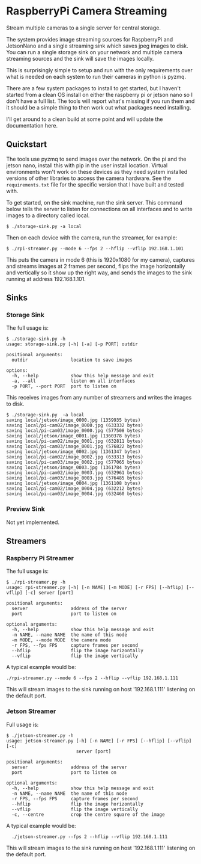 # RaspberryPi Camera Streaming

Stream multiple cameras to a single server for central storage. 

The system provides image streaming sources for RaspberryPi and JetsonNano and a single streaming sink which
saves jpeg images to disk. You can run a single storage sink on your network and multiple camera streaming
sources and the sink will save the images locally.

This is surprisingly simple to setup and run with the only requirements over what is needed on each system
to run their cameras in python is pyzmq.

There are a few system packages to install to get started, but I haven't started from a clean OS install on 
either the raspberry pi or jetson nano so I don't have a full list. The tools will report what's missing if
you run them and it should be a simple thing to then work out what packages need installing.

I'll get around to a clean build at some point and will update the documentation here.

## Quickstart

The tools use pyzmq to send images over the network. On the pi and the jetson nano, install this with pip
in the user install location. Virtual environments won't work on these devices as they need system installed
versions of other libraries to access the camera hardware. See the `requirements.txt` file for the specific
version that I have built and tested with.

To get started, on the sink machine, run the sink server. This command below tells the server to listen for 
connections on all interfaces and to write images to a directory called local.

    $ ./storage-sink.py -a local

Then on each device with the camera, run the streamer, for example:

    $ ./rpi-streamer.py --mode 6 --fps 2 --hflip --vflip 192.168.1.101

This puts the camera in mode 6 (this is 1920x1080 for my camera), captures and streams images at 2 frames per second, 
flips the image horizontally and vertically so it show up the right way, and sends the images to the sink running at 
address 192.168.1.101.

## Sinks

### Storage Sink

The full usage is:

    $ ./storage-sink.py -h
    usage: storage-sink.py [-h] [-a] [-p PORT] outdir
    
    positional arguments:
      outdir                location to save images
      
    options:
      -h, --help            show this help message and exit
      -a, --all             listen on all interfaces
      -p PORT, --port PORT  port to listen on


This receives images from any number of streamers and writes the images to disk.

    $ ./storage-sink.py  -a local
    saving local/jetson/image_0000.jpg (1359935 bytes)
    saving local/pi-cam02/image_0000.jpg (633332 bytes)
    saving local/pi-cam03/image_0000.jpg (577508 bytes)
    saving local/jetson/image_0001.jpg (1360378 bytes)
    saving local/pi-cam02/image_0001.jpg (632811 bytes)
    saving local/pi-cam03/image_0001.jpg (576822 bytes)
    saving local/jetson/image_0002.jpg (1361347 bytes)
    saving local/pi-cam02/image_0002.jpg (633313 bytes)
    saving local/pi-cam03/image_0002.jpg (577065 bytes)
    saving local/jetson/image_0003.jpg (1361784 bytes)
    saving local/pi-cam02/image_0003.jpg (632961 bytes)
    saving local/pi-cam03/image_0003.jpg (576485 bytes)
    saving local/jetson/image_0004.jpg (1361108 bytes)
    saving local/pi-cam02/image_0004.jpg (632212 bytes)
    saving local/pi-cam03/image_0004.jpg (632460 bytes)


### Preview Sink

Not yet implemented.

## Streamers

### Raspberry Pi Streamer

The full usage is:

    $ ./rpi-streamer.py -h
    usage: rpi-streamer.py [-h] [-n NAME] [-m MODE] [-r FPS] [--hflip] [--vflip] [-c] server [port]
    
    positional arguments:
      server                address of the server
      port                  port to listen on
      
    optional arguments:
      -h, --help            show this help message and exit
      -n NAME, --name NAME  the name of this node
      -m MODE, --mode MODE  the camera mode
      -r FPS, --fps FPS     capture frames per second
      --hflip               flip the image horizontally
      --vflip               flip the image vertically

A typical example would be:

    ./rpi-streamer.py --mode 6 --fps 2 --hflip --vflip 192.168.1.111

This will stream images to the sink running on host '192.168.1.111' listening on the default port.

### Jetson Streamer

Full usage is:

    $ ./jetson-streamer.py -h
    usage: jetson-streamer.py [-h] [-n NAME] [-r FPS] [--hflip] [--vflip] [-c]
                              server [port]
                              
    positional arguments:
      server                address of the server
      port                  port to listen on
      
    optional arguments:
      -h, --help            show this help message and exit
      -n NAME, --name NAME  the name of this node
      -r FPS, --fps FPS     capture frames per second
      --hflip               flip the image horizontally
      --vflip               flip the image vertically
      -c, --centre          crop the centre square of the image
  
A typical example would be:

      ./jetson-streamer.py --fps 2 --hflip --vflip 192.168.1.111
  
This will stream images to the sink running on host '192.168.1.111' listening on the default port.

